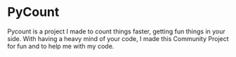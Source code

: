 # PyCount
Pycount is a project I made to count things faster, getting fun things in your side. With having a heavy mind of your code, I made this Community Project for fun and to help me with my code.
